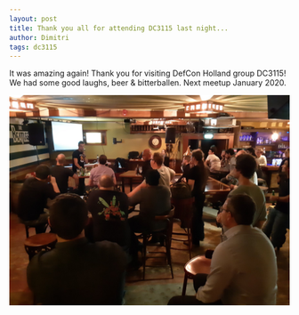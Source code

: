 ```yaml
---
layout: post
title: Thank you all for attending DC3115 last night...
author: Dimitri 
tags: dc3115
---
```

It was amazing again! Thank you for visiting DefCon Holland group DC3115! We had some good laughs, beer & bitterballen. Next meetup January 2020. 

![Picture of meetup](/assets/images/dc3115_20190927.jpg)